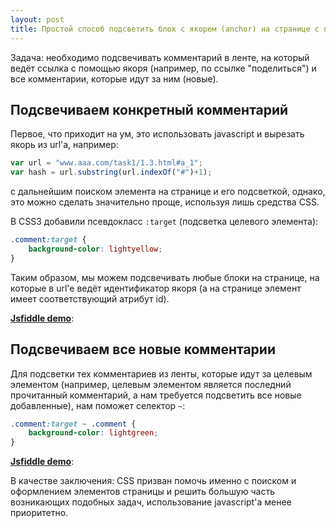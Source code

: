 ```yaml
---
layout: post
title: Простой способ подсветить блок с якорем (anchor) на странице с помощью CSS
---
```


Задача: необходимо подсвечивать комментарий в ленте, на который ведёт ссылка с помощью якоря (например, по ссылке "поделиться") и все комментарии, которые идут за ним (новые). 

## Подсвечиваем конкретный комментарий

Первое, что приходит на ум, это использовать javascript и вырезать якорь из url'a, например:

```javascript
var url = "www.aaa.com/task1/1.3.html#a_1";
var hash = url.substring(url.indexOf("#")+1);
```

с дальнейшим поиском элемента на странице и его подсветкой, однако, это можно сделать значительно проще, используя лишь средства CSS.

В CSS3 добавили псевдокласс `:target` (подсветка целевого элемента):

```css
.comment:target {
    background-color: lightyellow;
}
``` 

Таким образом, мы можем подсвечивать любые блоки на странице, на которые в url'e ведёт идентификатор якоря (а на странице элемент имеет соответствующий атрибут id).

[**Jsfiddle demo**](https://jsfiddle.net/f6pqsv0d/1/):

## Подсвечиваем все новые комментарии

Для подсветки тех комментариев из ленты, которые идут за целевым элементом (например, целевым элементом является последний прочитанный комментарий, а нам требуется подсветить все новые добавленные), нам поможет селектор `~`:

```css
.comment:target ~ .comment {
	background-color: lightgreen;
}
```

[**Jsfiddle demo**](https://jsfiddle.net/f6pqsv0d/):

В качестве заключения: CSS призван помочь именно с поиском и оформлением элементов страницы и решить большую часть возникающих подобных задач, использование javascript'a менее приоритетно.